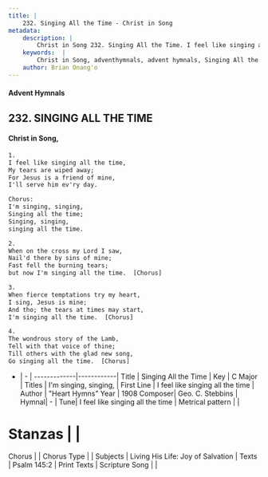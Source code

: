 ```yaml
---
title: |
    232. Singing All the Time - Christ in Song
metadata:
    description: |
        Christ in Song 232. Singing All the Time. I feel like singing all the time, My tears are wiped away; For Jesus is a friend of mine, I'll serve him ev'ry day. Chorus: I'm singing, singing, Singing all the time; Singing, singing,  singing all the time.
    keywords:  |
        Christ in Song, adventhymnals, advent hymnals, Singing All the Time, I feel like singing all the time. I'm singing, singing,
    author: Brian Onang'o
---
```


#### Advent Hymnals
## 232. SINGING ALL THE TIME
####  Christ in Song,

```txt
1.
I feel like singing all the time,
My tears are wiped away;
For Jesus is a friend of mine,
I'll serve him ev'ry day.

Chorus:
I'm singing, singing,
Singing all the time;
Singing, singing, 
singing all the time.

2.
When on the cross my Lord I saw,
Nail'd there by sins of mine;
Fast fell the burning tears; 
but now I'm singing all the time.  [Chorus]

3.
When fierce temptations try my heart,
I sing, Jesus is mine;
And tho; the tears at times may start,
I'm singing all the time.  [Chorus]

4.
The wondrous story of the Lamb,
Tell with that voice of thine;
Till others with the glad new song,
Go singing all the time.  [Chorus] 

```

- |   -  |
-------------|------------|
Title | Singing All the Time |
Key | C Major |
Titles | I'm singing, singing, |
First Line | I feel like singing all the time |
Author | "Heart Hymns"
Year | 1908
Composer| Geo. C. Stebbins |
Hymnal|  - |
Tune| I feel like singing all the time |
Metrical pattern | |
# Stanzas |  |
Chorus |  |
Chorus Type |  |
Subjects | Living His Life: Joy of Salvation |
Texts | Psalm 145:2 |
Print Texts | 
Scripture Song |  |
    
